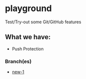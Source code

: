 # playground
Test/Try-out some Git/GitHub features

## What we have:
- Push Protection


### Branch(es)
- [new-1](https://github.com/1toldyou/playground/tree/new-1)

